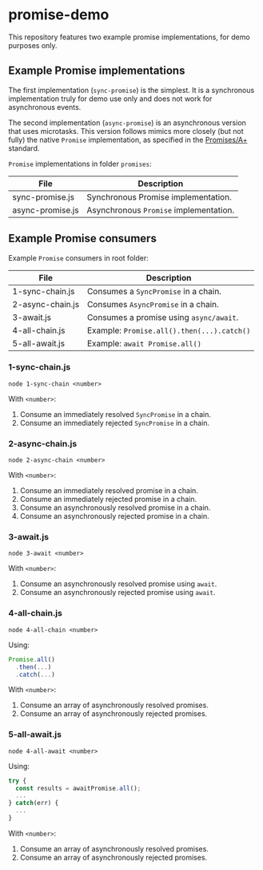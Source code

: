 # promise-demo

This repository features two example promise implementations, for demo purposes only.

## Example Promise implementations

The first implementation (`sync-promise`) is the simplest. It is a synchronous implementation truly for demo use only and does not work for asynchronous events.

The second implementation (`async-promise`) is an asynchronous version that uses microtasks. This version follows mimics more closely (but not fully) the native `Promise` implementation, as specified in the [Promises/A+](https://promisesaplus.com/) standard.

`Promise` implementations in folder `promises`:

| File             | Description                            |
| ---------------- | -------------------------------------- |
| sync-promise.js  | Synchronous Promise implementation.    |
| async-promise.js | Asynchronous `Promise` implementation. |

## Example Promise consumers

Example `Promise` consumers in root folder:

| File             | Description                                |
| ---------------- | ------------------------------------------ |
| 1-sync-chain.js  | Consumes a `SyncPromise` in a chain.       |
| 2-async-chain.js | Consumes `AsyncPromise` in a chain.        |
| 3-await.js       | Consumes a promise using `async/await`.    |
| 4-all-chain.js   | Example: `Promise.all().then(...).catch()` |
| 5-all-await.js   | Example: `await Promise.all()`             |

### 1-sync-chain.js

```text
node 1-sync-chain <number>
```

With `<number>`:

1. Consume an immediately resolved `SyncPromise` in a chain.
2. Consume an immediately rejected `SyncPromise` in a chain.

### 2-async-chain.js

```text
node 2-async-chain <number>
```

With `<number>`:

1. Consume an immediately resolved promise in a chain.
2. Consume an immediately rejected promise in a chain.
3. Consume an asynchronously resolved promise in a chain.
4. Consume an asynchronously rejected promise in a chain.

### 3-await.js

```text
node 3-await <number>
```

With `<number>`:

1. Consume an asynchronously resolved promise using `await`.
2. Consume an asynchronously rejected promise using `await`.

### 4-all-chain.js

```text
node 4-all-chain <number>
```

Using:

```js
Promise.all()
  .then(...)
  .catch(...)
```

With `<number>`:

1. Consume an array of asynchronously resolved promises.
2. Consume an array of asynchronously rejected promises.

### 5-all-await.js

```text
node 4-all-await <number>
```

Using:

```js
try {
  const results = awaitPromise.all();
  ...
} catch(err) {
  ...
}
```

With `<number>`:

1. Consume an array of asynchronously resolved promises.
2. Consume an array of asynchronously rejected promises.
